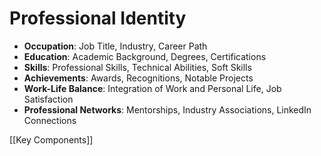 # Professional Identity

- **Occupation**: Job Title, Industry, Career Path
- **Education**: Academic Background, Degrees, Certifications
- **Skills**: Professional Skills, Technical Abilities, Soft Skills
- **Achievements**: Awards, Recognitions, Notable Projects
- **Work-Life Balance**: Integration of Work and Personal Life, Job Satisfaction
- **Professional Networks**: Mentorships, Industry Associations, LinkedIn Connections

[[Key Components]]
